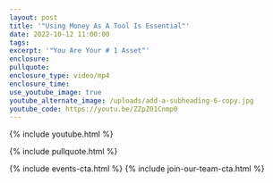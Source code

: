 ```yaml
---
layout: post
title: '"Using Money As A Tool Is Essential"'
date: 2022-10-12 11:00:00
tags:
excerpt: '"You Are Your # 1 Asset"'
enclosure:
pullquote:
enclosure_type: video/mp4
enclosure_time:
use_youtube_image: true
youtube_alternate_image: /uploads/add-a-subheading-6-copy.jpg
youtube_code: https://youtu.be/ZZpZ01Cnmp0
---
```

{% include youtube.html %}

{% include pullquote.html %}

{% include events-cta.html %} {% include join-our-team-cta.html %}